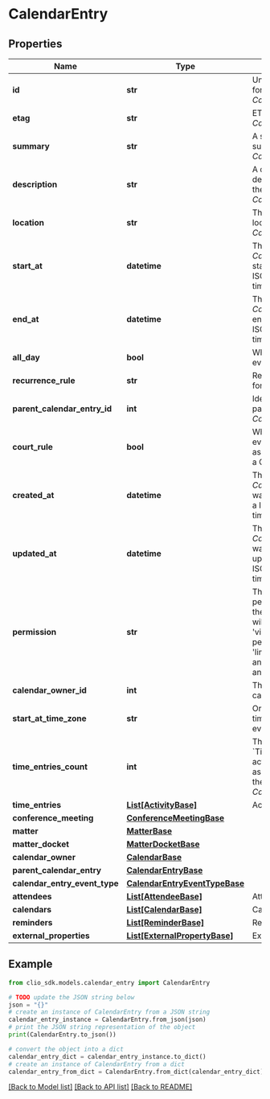 # CalendarEntry


## Properties

Name | Type | Description | Notes
------------ | ------------- | ------------- | -------------
**id** | **str** | Unique identifier for the *CalendarEntry* | [optional] 
**etag** | **str** | ETag for the *CalendarEntry* | [optional] 
**summary** | **str** | A short summary of the *CalendarEntry* | [optional] 
**description** | **str** | A detailed description of the *CalendarEntry* | [optional] 
**location** | **str** | The geographic location of the *CalendarEntry* | [optional] 
**start_at** | **datetime** | The time the *CalendarEntry* starts (as an ISO-8601 timestamp) | [optional] 
**end_at** | **datetime** | The time the *CalendarEntry* ends (as an ISO-8601 timestamp) | [optional] 
**all_day** | **bool** | Whether the event is all day | [optional] 
**recurrence_rule** | **str** | Recurrence rule for expanding | [optional] 
**parent_calendar_entry_id** | **int** | Identifier for the parent *CalendarEntry* | [optional] 
**court_rule** | **bool** | Whether this event is associated with a Court Rule | [optional] 
**created_at** | **datetime** | The time the *CalendarEntry* was created (as a ISO-8601 timestamp) | [optional] 
**updated_at** | **datetime** | The time the *CalendarEntry* was last updated (as a ISO-8601 timestamp) | [optional] 
**permission** | **str** | The view permission for the current user, will return &#39;viewer&#39; when permission is &#39;limited_viewer&#39; and the user is an attendee. | [optional] 
**calendar_owner_id** | **int** | The id of the calendar owner. | [optional] 
**start_at_time_zone** | **str** | Original start at time zone of the event. | [optional] 
**time_entries_count** | **int** | The number of &#x60;TimeEntry&#x60; activities associated with the *CalendarEntry* | [optional] 
**time_entries** | [**List[ActivityBase]**](ActivityBase.md) | Activity | [optional] 
**conference_meeting** | [**ConferenceMeetingBase**](ConferenceMeetingBase.md) |  | [optional] 
**matter** | [**MatterBase**](MatterBase.md) |  | [optional] 
**matter_docket** | [**MatterDocketBase**](MatterDocketBase.md) |  | [optional] 
**calendar_owner** | [**CalendarBase**](CalendarBase.md) |  | [optional] 
**parent_calendar_entry** | [**CalendarEntryBase**](CalendarEntryBase.md) |  | [optional] 
**calendar_entry_event_type** | [**CalendarEntryEventTypeBase**](CalendarEntryEventTypeBase.md) |  | [optional] 
**attendees** | [**List[AttendeeBase]**](AttendeeBase.md) | Attendee | [optional] 
**calendars** | [**List[CalendarBase]**](CalendarBase.md) | Calendar | [optional] 
**reminders** | [**List[ReminderBase]**](ReminderBase.md) | Reminder | [optional] 
**external_properties** | [**List[ExternalPropertyBase]**](ExternalPropertyBase.md) | ExternalProperty | [optional] 

## Example

```python
from clio_sdk.models.calendar_entry import CalendarEntry

# TODO update the JSON string below
json = "{}"
# create an instance of CalendarEntry from a JSON string
calendar_entry_instance = CalendarEntry.from_json(json)
# print the JSON string representation of the object
print(CalendarEntry.to_json())

# convert the object into a dict
calendar_entry_dict = calendar_entry_instance.to_dict()
# create an instance of CalendarEntry from a dict
calendar_entry_from_dict = CalendarEntry.from_dict(calendar_entry_dict)
```
[[Back to Model list]](../README.md#documentation-for-models) [[Back to API list]](../README.md#documentation-for-api-endpoints) [[Back to README]](../README.md)


